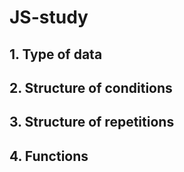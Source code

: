 # JS-study

## 1. Type of data

## 2. Structure of conditions

## 3. Structure of repetitions

## 4. Functions
